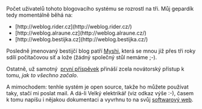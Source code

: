 <!-- dcterms:identifier = riderweblog#59 -->
<!-- dcterms:title = Nové gepardí mláďátko -->
<!-- np9:categoryId = 2 -->
<!-- x4w:category = Lidé a jiná zvěř -->
<!-- np9:authorId = 1 -->
<!-- np9:authorEmail = michal.valasek@altairis.cz -->
<!-- dcterms:creator = Michal Altair Valášek -->
<!-- dcterms:created = 2003-05-30T14:22:29+02:00 -->
<!-- dcterms:dateAccepted = 2003-05-30T14:22:29+02:00 -->

Počet uživatelů tohoto blogovacího systému se rozrostl na tři. Můj gepardík tedy momentálně běhá na:
 <ul> <li>[http://weblog.rider.cz](http://weblog.rider.cz/)</li> <li>[http://weblog.alraune.cz](http://weblog.alraune.cz/)</li> <li>[http://weblog.bestijka.cz](http://weblog.bestijka.cz/)</li></ul> 

Posledně jmenovaný bestijčí blog patří [Myshi](http://www.bestijka.cz), která se mnou již přes tři roky sdílí počítačovou síť a lože (žádný společný stůl nemáme ;-).

Ostatně, už samotný  [první příspěvek](http://weblog.bestijka.cz/ShowRecord.aspx?day=20030522) přináší zcela novátorský přístup k tomu, <em>jak to všechno začalo</em>.

A mimochodem: tenhle systém je open source, takže ho můžete používat taky, stačí mi poslat mail. A dá-li Velký elektrikář (viz odkaz výše :-), časem k tomu napíšu i nějakou dokumentaci a vyvrhnu to na svůj [softwarový web](http://software.altaircom.net).